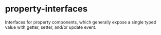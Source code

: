 # property-interfaces
Interfaces for property components, which generally expose a single typed value with getter, setter, and/or update event.
